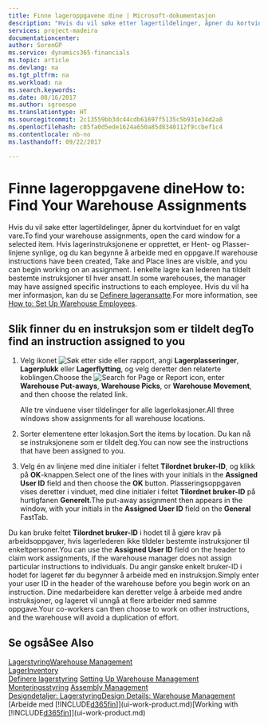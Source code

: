 ```yaml
---
title: Finne lageroppgavene dine | Microsoft-dokumentasjon
description: "Hvis du vil søke etter lagertildelinger, åpner du kortvinduet for en valgt vare. Hvis lagerinstruksjonene er opprettet, er Hent- og Plasser-linjene synlige, og du kan begynne å arbeide med en oppgave. I enkelte lagre kan lederen ha tildelt bestemte instruksjoner til hver ansatt."
services: project-madeira
documentationcenter: 
author: SorenGP
ms.service: dynamics365-financials
ms.topic: article
ms.devlang: na
ms.tgt_pltfrm: na
ms.workload: na
ms.search.keywords: 
ms.date: 08/16/2017
ms.author: sgroespe
ms.translationtype: HT
ms.sourcegitcommit: 2c13559bb3dc44cdb61697f5135c5b931e34d2a8
ms.openlocfilehash: c85fa0d5ede1624a650a85d8340112f9ccbef1c4
ms.contentlocale: nb-no
ms.lasthandoff: 09/22/2017

---
```

# <a name="how-to-find-your-warehouse-assignments"></a><span data-ttu-id="bb1ab-105">Finne lageroppgavene dine</span><span class="sxs-lookup"><span data-stu-id="bb1ab-105">How to: Find Your Warehouse Assignments</span></span>
<span data-ttu-id="bb1ab-106">Hvis du vil søke etter lagertildelinger, åpner du kortvinduet for en valgt vare.</span><span class="sxs-lookup"><span data-stu-id="bb1ab-106">To find your warehouse assignments, open the card window for a selected item.</span></span> <span data-ttu-id="bb1ab-107">Hvis lagerinstruksjonene er opprettet, er Hent- og Plasser-linjene synlige, og du kan begynne å arbeide med en oppgave.</span><span class="sxs-lookup"><span data-stu-id="bb1ab-107">If warehouse instructions have been created, Take and Place lines are visible, and you can begin working on an assignment.</span></span> <span data-ttu-id="bb1ab-108">I enkelte lagre kan lederen ha tildelt bestemte instruksjoner til hver ansatt.</span><span class="sxs-lookup"><span data-stu-id="bb1ab-108">In some warehouses, the manager may have assigned specific instructions to each employee.</span></span> <span data-ttu-id="bb1ab-109">Hvis du vil ha mer informasjon, kan du se [Definere lageransatte](warehouse-how-to-set-up-warehouse-employees.md).</span><span class="sxs-lookup"><span data-stu-id="bb1ab-109">For more information, see [How to: Set Up Warehouse Employees](warehouse-how-to-set-up-warehouse-employees.md).</span></span>

## <a name="to-find-an-instruction-assigned-to-you"></a><span data-ttu-id="bb1ab-110">Slik finner du en instruksjon som er tildelt deg</span><span class="sxs-lookup"><span data-stu-id="bb1ab-110">To find an instruction assigned to you</span></span>  
1.  <span data-ttu-id="bb1ab-111">Velg ikonet ![Søk etter side eller rapport](media/ui-search/search_small.png "Ikonet Søk etter side eller rapport"), angi **Lagerplasseringer**, **Lagerplukk** eller **Lagerflytting**, og velg deretter den relaterte koblingen.</span><span class="sxs-lookup"><span data-stu-id="bb1ab-111">Choose the ![Search for Page or Report](media/ui-search/search_small.png "Search for Page or Report icon") icon, enter **Warehouse Put-aways**, **Warehouse Picks**, or **Warehouse Movement**, and then choose the related link.</span></span>

    <span data-ttu-id="bb1ab-112">Alle tre vinduene viser tildelinger for alle lagerlokasjoner.</span><span class="sxs-lookup"><span data-stu-id="bb1ab-112">All three windows show assignments for all warehouse locations.</span></span>  

2. <span data-ttu-id="bb1ab-113">Sorter elementene etter lokasjon.</span><span class="sxs-lookup"><span data-stu-id="bb1ab-113">Sort the items by location.</span></span> <span data-ttu-id="bb1ab-114">Du kan nå se instruksjonene som er tildelt deg.</span><span class="sxs-lookup"><span data-stu-id="bb1ab-114">You can now see the instructions that have been assigned to you.</span></span>  
3. <span data-ttu-id="bb1ab-115">Velg én av linjene med dine initialer i feltet **Tilordnet bruker-ID**, og klikk på **OK**-knappen.</span><span class="sxs-lookup"><span data-stu-id="bb1ab-115">Select one of the lines with your initials in the **Assigned User ID** field and then choose the **OK** button.</span></span> <span data-ttu-id="bb1ab-116">Plasseringsoppgaven vises deretter i vinduet, med dine initialer i feltet **Tilordnet bruker-ID** på hurtigfanen **Generelt**.</span><span class="sxs-lookup"><span data-stu-id="bb1ab-116">The put-away assignment then appears in the window, with your initials in the **Assigned User ID** field on the **General** FastTab.</span></span>  

<span data-ttu-id="bb1ab-117">Du kan bruke feltet **Tilordnet bruker-ID** i hodet til å gjøre krav på arbeidsoppgaver, hvis lagerlederen ikke tildeler bestemte instruksjoner til enkeltpersoner.</span><span class="sxs-lookup"><span data-stu-id="bb1ab-117">You can use the **Assigned User ID** field on the header to claim work assignments, if the warehouse manager does not assign particular instructions to individuals.</span></span> <span data-ttu-id="bb1ab-118">Du angir ganske enkelt bruker-ID i hodet for lageret før du begynner å arbeide med en instruksjon.</span><span class="sxs-lookup"><span data-stu-id="bb1ab-118">Simply enter your user ID in the header of the warehouse before you begin work on an instruction.</span></span> <span data-ttu-id="bb1ab-119">Dine medarbeidere kan deretter velge å arbeide med andre instruksjoner, og lageret vil unngå at flere arbeider med samme oppgave.</span><span class="sxs-lookup"><span data-stu-id="bb1ab-119">Your co-workers can then choose to work on other instructions, and the warehouse will avoid a duplication of effort.</span></span>  

## <a name="see-also"></a><span data-ttu-id="bb1ab-120">Se også</span><span class="sxs-lookup"><span data-stu-id="bb1ab-120">See Also</span></span>  
[<span data-ttu-id="bb1ab-121">Lagerstyring</span><span class="sxs-lookup"><span data-stu-id="bb1ab-121">Warehouse Management</span></span>](warehouse-manage-warehouse.md)  
[<span data-ttu-id="bb1ab-122">Lager</span><span class="sxs-lookup"><span data-stu-id="bb1ab-122">Inventory</span></span>](inventory-manage-inventory.md)  
<span data-ttu-id="bb1ab-123">[Definere lagerstyring](warehouse-setup-warehouse.md)   </span><span class="sxs-lookup"><span data-stu-id="bb1ab-123">[Setting Up Warehouse Management](warehouse-setup-warehouse.md)   </span></span>  
<span data-ttu-id="bb1ab-124">[Monteringsstyring](assembly-assemble-items.md)  </span><span class="sxs-lookup"><span data-stu-id="bb1ab-124">[Assembly Management](assembly-assemble-items.md)  </span></span>  
[<span data-ttu-id="bb1ab-125">Designdetaljer: Lagerstyring</span><span class="sxs-lookup"><span data-stu-id="bb1ab-125">Design Details: Warehouse Management</span></span>](design-details-warehouse-management.md)  
<span data-ttu-id="bb1ab-126">[Arbeide med [!INCLUDE[d365fin](includes/d365fin_md.md)]](ui-work-product.md)</span><span class="sxs-lookup"><span data-stu-id="bb1ab-126">[Working with [!INCLUDE[d365fin](includes/d365fin_md.md)]](ui-work-product.md)</span></span> 

